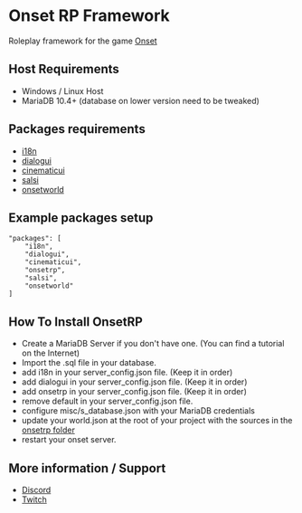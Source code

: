 # Onset RP Framework

Roleplay framework for the game [Onset](https://store.steampowered.com/app/1105810/Onset/)

## Host Requirements

- Windows / Linux Host
- MariaDB 10.4+ (database on lower version need to be tweaked)

## Packages requirements

- [i18n](https://github.com/OnfireNetwork/i18n)
- [dialogui](https://github.com/OnfireNetwork/dialogui)
- [cinematicui](https://github.com/rdlh/cinematicui)
- [salsi](https://github.com/Onset-RP/salsi)
- [onsetworld](https://github.com/Onset-RP/onsetworld)

## Example packages setup
```
"packages": [
    "i18n",
    "dialogui",
    "cinematicui",
    "onsetrp",
    "salsi",
    "onsetworld"
]
```

## How To Install OnsetRP

- Create a MariaDB Server if you don't have one. (You can find a tutorial on the Internet)
- Import the .sql file in your database.
- add i18n in your server_config.json file. (Keep it in order)
- add dialogui in your server_config.json file. (Keep it in order)
- add onsetrp in your server_config.json file. (Keep it in order)
- remove default in your server_config.json file.
- configure misc/s_database.json with your MariaDB credentials
- update your world.json at the root of your project with the sources in the [onsetrp folder](https://github.com/frederic2ec/onsetrp/blob/master/world.json)
- restart your onset server.

## More information / Support

- [Discord](https://discord.gg/ejRhqMF)
- [Twitch](https://twitch.tv/frederiic2ec)
